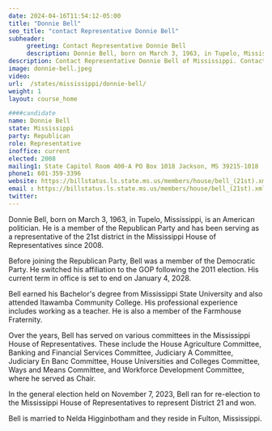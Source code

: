 ```yaml
---
date: 2024-04-16T11:54:12-05:00
title: "Donnie Bell"
seo_title: "contact Representative Donnie Bell"
subheader:
     greeting: Contact Representative Donnie Bell
     description: Donnie Bell, born on March 3, 1963, in Tupelo, Mississippi, is an American politician. He is a member of the Republican Party and has been serving as a representative of the 21st district in the Mississippi House of Representatives since 2008.
description: Contact Representative Donnie Bell of Mississippi. Contact information for Donnie Bell includes email address, phone number, and mailing address.
image: donnie-bell.jpeg
video:
url:  /states/mississippi/donnie-bell/
weight: 1
layout: course_home

####candidate
name: Donnie Bell
state: Mississippi
party: Republican
role: Representative
inoffice: current
elected: 2008
mailing1: State Capitol Room 400-A PO Box 1018 Jackson, MS 39215-1018
phone1: 601-359-3396
website: https://billstatus.ls.state.ms.us/members/house/bell_(21st).xml/
email : https://billstatus.ls.state.ms.us/members/house/bell_(21st).xml/
twitter:
---
```


Donnie Bell, born on March 3, 1963, in Tupelo, Mississippi, is an American politician. He is a member of the Republican Party and has been serving as a representative of the 21st district in the Mississippi House of Representatives since 2008.

Before joining the Republican Party, Bell was a member of the Democratic Party. He switched his affiliation to the GOP following the 2011 election. His current term in office is set to end on January 4, 2028.

Bell earned his Bachelor's degree from Mississippi State University and also attended Itawamba Community College. His professional experience includes working as a teacher. He is also a member of the Farmhouse Fraternity.

Over the years, Bell has served on various committees in the Mississippi House of Representatives. These include the House Agriculture Committee, Banking and Financial Services Committee, Judiciary A Committee, Judiciary En Banc Committee, House Universities and Colleges Committee, Ways and Means Committee, and Workforce Development Committee, where he served as Chair.

In the general election held on November 7, 2023, Bell ran for re-election to the Mississippi House of Representatives to represent District 21 and won.

Bell is married to Nelda Higginbotham and they reside in Fulton, Mississippi.
